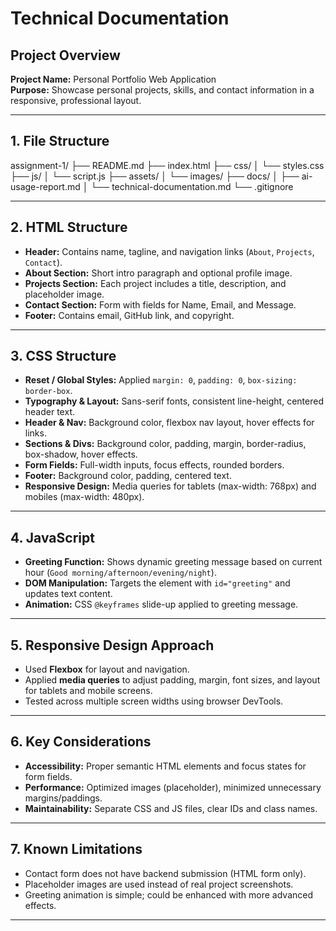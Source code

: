 # Technical Documentation

## Project Overview
**Project Name:** Personal Portfolio Web Application  
**Purpose:** Showcase personal projects, skills, and contact information in a responsive, professional layout.  

---

## 1. File Structure
   assignment-1/
    ├── README.md
    ├── index.html
    ├── css/
    │ └── styles.css
    ├── js/
    │ └── script.js
    ├── assets/
    │ └── images/
    ├── docs/
    │ ├── ai-usage-report.md
    │ └── technical-documentation.md
    └── .gitignore

---

## 2. HTML Structure
- **Header:** Contains name, tagline, and navigation links (`About`, `Projects`, `Contact`).  
- **About Section:** Short intro paragraph and optional profile image.  
- **Projects Section:** Each project includes a title, description, and placeholder image.  
- **Contact Section:** Form with fields for Name, Email, and Message.  
- **Footer:** Contains email, GitHub link, and copyright.

---

## 3. CSS Structure
- **Reset / Global Styles:** Applied `margin: 0`, `padding: 0`, `box-sizing: border-box`.  
- **Typography & Layout:** Sans-serif fonts, consistent line-height, centered header text.  
- **Header & Nav:** Background color, flexbox nav layout, hover effects for links.  
- **Sections & Divs:** Background color, padding, margin, border-radius, box-shadow, hover effects.  
- **Form Fields:** Full-width inputs, focus effects, rounded borders.  
- **Footer:** Background color, padding, centered text.  
- **Responsive Design:** Media queries for tablets (max-width: 768px) and mobiles (max-width: 480px).

---

## 4. JavaScript
- **Greeting Function:** Shows dynamic greeting message based on current hour (`Good morning/afternoon/evening/night`).  
- **DOM Manipulation:** Targets the element with `id="greeting"` and updates text content.  
- **Animation:** CSS `@keyframes` slide-up applied to greeting message.

---

## 5. Responsive Design Approach
- Used **Flexbox** for layout and navigation.  
- Applied **media queries** to adjust padding, margin, font sizes, and layout for tablets and mobile screens.  
- Tested across multiple screen widths using browser DevTools.

---

## 6. Key Considerations
- **Accessibility:** Proper semantic HTML elements and focus states for form fields.  
- **Performance:** Optimized images (placeholder), minimized unnecessary margins/paddings.  
- **Maintainability:** Separate CSS and JS files, clear IDs and class names.  

---

## 7. Known Limitations
- Contact form does not have backend submission (HTML form only).  
- Placeholder images are used instead of real project screenshots.  
- Greeting animation is simple; could be enhanced with more advanced effects.  

---
